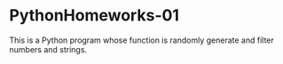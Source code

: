 # PythonHomeworks-01
This is a Python program whose function is randomly generate and filter numbers and strings.
